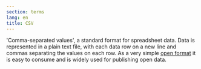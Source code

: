 ```yaml
---
section: terms
lang: en
title: CSV
---
```


'Comma-separated values', a standard format for spreadsheet data. Data is represented in a plain text file, with each data row on a new line and commas separating the values on each row. As a very simple [open format](/glossary/en/terms/open-format/) it is easy to consume and is widely used for publishing open data.
